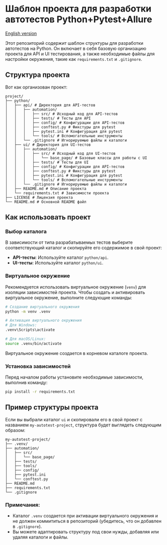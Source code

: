 # Шаблон проекта для разработки автотестов Python+Pytest+Allure

[English version](README-eng.md)

Этот репозиторий содержит шаблон структуры для разработки автотестов на Python. Он включает в себя базовую организацию проекта для API и UI тестирования, а также необходимые файлы для настройки окружения, такие как `requirements.txt` и `.gitignore`.

## Структура проекта

Вот как организован проект:

```
project/
├── python/
│   ├── api/ # Директория для API-тестов
│   │   ├── automation/
│   │   │   ├── src/ # Исходный код для API-тестов
│   │   │   ├── tests/ # Тесты для API
│   │   │   ├── config/ # Конфигурации для API-тестов
│   │   │   ├── conftest.py # Фикстуры для pytest
│   │   │   ├── pytest.ini # Конфигурация для pytest
│   │   │   └── tools/ # Вспомогательные инструменты
│   │   └── .gitignore # Игнорируемые файлы и каталоги
│   ├── ui/ # Директория для UI-тестов
│   │   ├── automation/
│   │   │   ├── src/ # Исходный код для UI-тестов
│   │   │   │   └── base_page/ # Базовые классы для работы с UI
│   │   │   ├── tests/ # Тесты для UI
│   │   │   ├── config/ # Конфигурации для API-тестов
│   │   │   ├── conftest.py # Фикстуры для pytest
│   │   │   ├── pytest.ini # Конфигурация для pytest
│   │   │   └── tools/ # Вспомогательные инструменты
│   │   └── .gitignore # Игнорируемые файлы и каталоги
│   ├── README.md # Описание проекта
│   └── requirements.txt # Зависимости проекта
├── LICENSE # Лицензия проекта
└── README.md # Основной README файл
``` 

## Как использовать проект

### Выбор каталога

В зависимости от типа разрабатываемых тестов выберите соответствующий каталог и скопируйте его содержимое в свой проект:
- **API-тесты**: Используйте каталог `python/api`.
- **UI-тесты**: Используйте каталог `python/ui`.
### Виртуальное окружение

Рекомендуется использовать виртуальное окружение (`venv`) для изоляции зависимостей проекта. Чтобы создать и активировать виртуальное окружение, выполните следующие команды:

```bash
# Создание виртуального окружения
python -m venv .venv
```
```bash
# Активация виртуального окружения
# Для Windows:
.venv\Scripts\activate
```
```bash
# Для macOS/Linux:
source .venv/bin/activate
```
Виртуальное окружение создается в корневом каталоге проекта.

### Установка зависимостей

Перед началом работы установите необходимые зависимости, выполнив команду:
```bash
pip install -r requirements.txt
```
## Пример структуры проекта

Если вы выбрали каталог `ui` и скопировали его в свой проект с названием `my-autotest-project`, структура будет выглядеть следующим образом:

```
my-autotest-project/
├── .venv/ 
├── automation/
│   ├── src/ 
│   │   └── base_page/ 
│   ├── tests/ 
│   ├── tools/ 
│   ├── config/ 
│   ├── pytest.ini 
│   └── conftest.py 
├── README.md 
├── requirements.txt 
└── .gitignore
```

### Примечания:
- Каталог `.venv` создается при активации виртуального окружения и не должен коммититься в репозиторий (убедитесь, что он добавлен в `.gitignore`).
- Вы можете адаптировать структуру под свои нужды, добавляя или удаляя каталоги и файлы.
